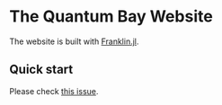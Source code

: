 # The Quantum Bay Website

The website is built with [Franklin.jl](https://github.com/tlienart/Franklin.jl). 

## Quick start

Please check [this issue](https://github.com/CodingThrust/trainingcamp/issues/9).
